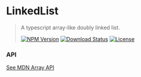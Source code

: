 # LinkedList

<!-- prettier-ignore -->
> A typescript array-like doubly linked list.
>
> [![NPM Version][npm-image]][npm-url]
> [![Download Status][download-image]][npm-url]
> [![License][license-image]][license-url]

### API

[See MDN Array API](https://developer.mozilla.org/zh-CN/docs/Web/JavaScript/Reference/Global_Objects/Array)

[npm-image]: https://img.shields.io/npm/v/@nuintun/linked-list?style=flat-square
[npm-url]: https://www.npmjs.org/package/@nuintun/linked-list
[download-image]: https://img.shields.io/npm/dm/@nuintun/linked-list?style=flat-square
[license-image]: https://img.shields.io/github/license/nuintun/LinkedList?style=flat-square
[license-url]: https://github.com/nuintun/LinkedList/blob/master/LICENSE
